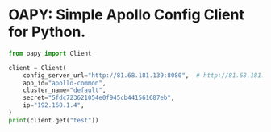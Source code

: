 # OAPY: Simple Apollo Config Client for Python.

```python
from oapy import Client

client = Client(
    config_server_url="http://81.68.181.139:8080",  # http://81.68.181.139/system_info.html
    app_id="apollo-common",
    cluster_name="default",
    secret="5fdc723621054e0f945cb441561687eb",
    ip="192.168.1.4",
)
print(client.get("test"))
```
